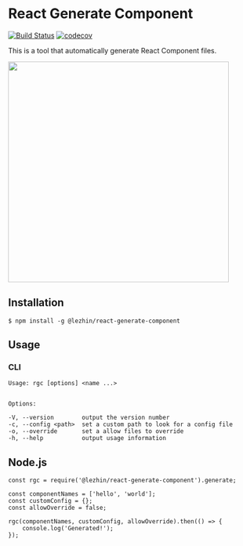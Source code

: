 # React Generate Component

[![Build Status](https://travis-ci.org/lezhin/react-generate-component.svg?branch=master)](https://travis-ci.org/lezhin/react-generate-component) [![codecov](https://codecov.io/gh/lezhin/react-generate-component/branch/master/graph/badge.svg)](https://codecov.io/gh/lezhin/react-generate-component)

This is a tool that automatically generate React Component files.

<img src="https://media.giphy.com/media/xUOrwmSOd4RzrP8ofK/giphy.gif" width="450">

## Installation

```
$ npm install -g @lezhin/react-generate-component
```

## Usage

### CLI

```
Usage: rgc [options] <name ...>


Options:

-V, --version        output the version number
-c, --config <path>  set a custom path to look for a config file
-o, --override       set a allow files to override
-h, --help           output usage information
```

## Node.js

```
const rgc = require('@lezhin/react-generate-component').generate;

const componentNames = ['hello', 'world'];
const customConfig = {};
const allowOverride = false;

rgc(componentNames, customConfig, allowOverride).then(() => {
    console.log('Generated!');
});
```
